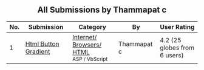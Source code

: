 ﻿<div align="center">

## All Submissions by Thammapat c

</div>

No.  | Submission | Category | By   | User Rating
---- | ---------- | -------- | ---- | -----------
1 | [Html Button Gradient<br />](https://github.com/Planet-Source-Code/thammapat-c-html-button-gradient__4-9062) | [Internet/ Browsers/ HTML<br /><sup>ASP / VbScript</sup>](../ByCategory/internet-browsers-html__4-9.md) | Thammapat c | 4.2 (25 globes from 6 users)
